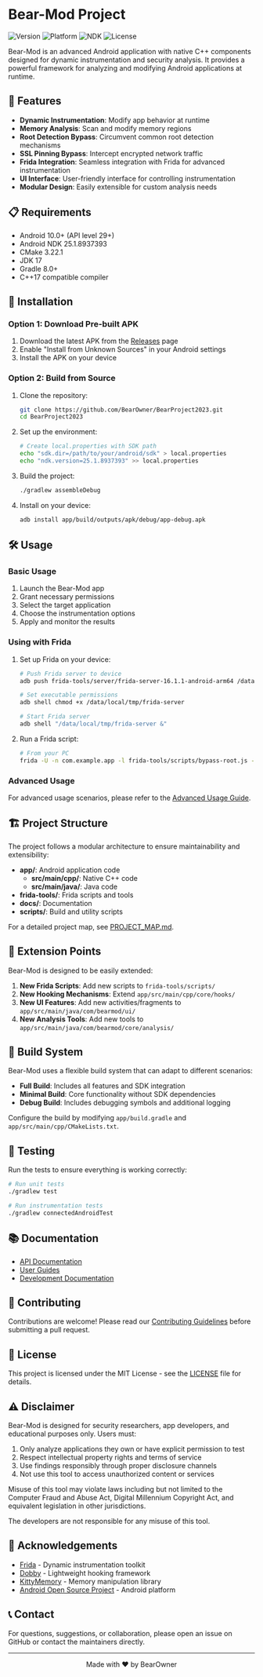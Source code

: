 # Bear-Mod Project

![Version](https://img.shields.io/badge/version-1.0.0-blue)
![Platform](https://img.shields.io/badge/platform-Android-brightgreen)
![NDK](https://img.shields.io/badge/NDK-25.1.8937393-orange)
![License](https://img.shields.io/badge/license-MIT-green)

Bear-Mod is an advanced Android application with native C++ components designed for dynamic instrumentation and security analysis. It provides a powerful framework for analyzing and modifying Android applications at runtime.

## 🚀 Features

- **Dynamic Instrumentation**: Modify app behavior at runtime
- **Memory Analysis**: Scan and modify memory regions
- **Root Detection Bypass**: Circumvent common root detection mechanisms
- **SSL Pinning Bypass**: Intercept encrypted network traffic
- **Frida Integration**: Seamless integration with Frida for advanced instrumentation
- **UI Interface**: User-friendly interface for controlling instrumentation
- **Modular Design**: Easily extensible for custom analysis needs

## 📋 Requirements

- Android 10.0+ (API level 29+)
- Android NDK 25.1.8937393
- CMake 3.22.1
- JDK 17
- Gradle 8.0+
- C++17 compatible compiler

## 🔧 Installation

### Option 1: Download Pre-built APK

1. Download the latest APK from the [Releases](https://github.com/BearOwner/BearProject2023/releases) page
2. Enable "Install from Unknown Sources" in your Android settings
3. Install the APK on your device

### Option 2: Build from Source

1. Clone the repository:
   ```bash
   git clone https://github.com/BearOwner/BearProject2023.git
   cd BearProject2023
   ```

2. Set up the environment:
   ```bash
   # Create local.properties with SDK path
   echo "sdk.dir=/path/to/your/android/sdk" > local.properties
   echo "ndk.version=25.1.8937393" >> local.properties
   ```

3. Build the project:
   ```bash
   ./gradlew assembleDebug
   ```

4. Install on your device:
   ```bash
   adb install app/build/outputs/apk/debug/app-debug.apk
   ```

## 🛠️ Usage

### Basic Usage

1. Launch the Bear-Mod app
2. Grant necessary permissions
3. Select the target application
4. Choose the instrumentation options
5. Apply and monitor the results

### Using with Frida

1. Set up Frida on your device:
   ```bash
   # Push Frida server to device
   adb push frida-tools/server/frida-server-16.1.1-android-arm64 /data/local/tmp/frida-server

   # Set executable permissions
   adb shell chmod +x /data/local/tmp/frida-server

   # Start Frida server
   adb shell "/data/local/tmp/frida-server &"
   ```

2. Run a Frida script:
   ```bash
   # From your PC
   frida -U -n com.example.app -l frida-tools/scripts/bypass-root.js --no-pause
   ```

### Advanced Usage

For advanced usage scenarios, please refer to the [Advanced Usage Guide](docs/guides/advanced-usage.md).

## 🏗️ Project Structure

The project follows a modular architecture to ensure maintainability and extensibility:

- **app/**: Android application code
  - **src/main/cpp/**: Native C++ code
  - **src/main/java/**: Java code
- **frida-tools/**: Frida scripts and tools
- **docs/**: Documentation
- **scripts/**: Build and utility scripts

For a detailed project map, see [PROJECT_MAP.md](PROJECT_MAP.md).

## 🧩 Extension Points

Bear-Mod is designed to be easily extended:

1. **New Frida Scripts**: Add new scripts to `frida-tools/scripts/`
2. **New Hooking Mechanisms**: Extend `app/src/main/cpp/core/hooks/`
3. **New UI Features**: Add new activities/fragments to `app/src/main/java/com/bearmod/ui/`
4. **New Analysis Tools**: Add new tools to `app/src/main/java/com/bearmod/core/analysis/`

## 🔄 Build System

Bear-Mod uses a flexible build system that can adapt to different scenarios:

- **Full Build**: Includes all features and SDK integration
- **Minimal Build**: Core functionality without SDK dependencies
- **Debug Build**: Includes debugging symbols and additional logging

Configure the build by modifying `app/build.gradle` and `app/src/main/cpp/CMakeLists.txt`.

## 🧪 Testing

Run the tests to ensure everything is working correctly:

```bash
# Run unit tests
./gradlew test

# Run instrumentation tests
./gradlew connectedAndroidTest
```

## 📚 Documentation

- [API Documentation](docs/api/README.md)
- [User Guides](docs/guides/README.md)
- [Development Documentation](docs/development/README.md)

## 🤝 Contributing

Contributions are welcome! Please read our [Contributing Guidelines](CONTRIBUTING.md) before submitting a pull request.

## 📄 License

This project is licensed under the MIT License - see the [LICENSE](LICENSE) file for details.

## ⚠️ Disclaimer

Bear-Mod is designed for security researchers, app developers, and educational purposes only.
Users must:
1. Only analyze applications they own or have explicit permission to test
2. Respect intellectual property rights and terms of service
3. Use findings responsibly through proper disclosure channels
4. Not use this tool to access unauthorized content or services

Misuse of this tool may violate laws including but not limited to the Computer Fraud and Abuse Act, Digital Millennium Copyright Act, and equivalent legislation in other jurisdictions.

The developers are not responsible for any misuse of this tool.

## 🙏 Acknowledgements

- [Frida](https://frida.re/) - Dynamic instrumentation toolkit
- [Dobby](https://github.com/jmpews/Dobby) - Lightweight hooking framework
- [KittyMemory](https://github.com/MJx0/KittyMemory) - Memory manipulation library
- [Android Open Source Project](https://source.android.com/) - Android platform

## 📞 Contact

For questions, suggestions, or collaboration, please open an issue on GitHub or contact the maintainers directly.

---

<p align="center">Made with ❤️ by BearOwner</p>
